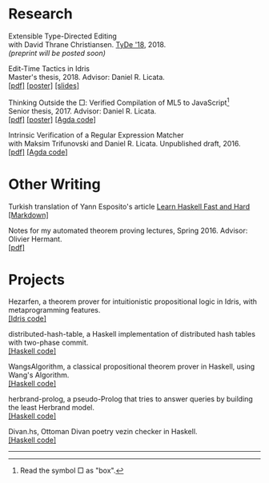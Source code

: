 # Research

Extensible Type-Directed Editing<br>
with David Thrane Christiansen.
[TyDe '18](https://icfp18.sigplan.org/track/tyde-2018), 2018. <br>
*(preprint will be posted soon)*

Edit-Time Tactics in Idris<br>
Master's thesis, 2018. Advisor: Daniel R. Licata. <br>
[[pdf]](/editTimeTacticsDraft.pdf) [[poster]](/editTimeTacticsPoster.pdf) [[slides]](http://github.com/joom/edit-time-tactics/blob/master/defense-slides/slides.key)

Thinking Outside the □: Verified Compilation of ML5 to JavaScript[^1]<br>
Senior thesis, 2017. Advisor: Daniel R. Licata. <br>
[[pdf]](/ml5toJs.pdf) [[poster]](/ml5toJsPoster.pdf) [[Agda code]](http://github.com/joom/thesis-modal)


Intrinsic Verification of a Regular Expression Matcher <br>
with Maksim Trifunovski and Daniel R. Licata.
Unpublished draft, 2016. <br> [[pdf]](/regexp2016.pdf) [[Agda code]](http://github.com/joom/regexp-agda)

# Other Writing

Turkish translation of Yann Esposito's article [Learn Haskell Fast and Hard](http://yannesposito.com/Scratch/en/blog/Haskell-the-Hard-Way/) <br>
[[Markdown]](http://github.com/joom/zor-yoldan-haskell)

Notes for my automated theorem proving lectures, Spring 2016. Advisor: Olivier Hermant.<br>
[[pdf]](/autoThmProving.pdf)

# Projects

Hezarfen, a theorem prover for intuitionistic propositional logic in Idris, with metaprogramming features. <br>
[[Idris code]](https://github.com/joom/hezarfen)

distributed-hash-table, a Haskell implementation of distributed hash tables with two-phase commit.<br>
[[Haskell code]](https://github.com/joom/distributed-hash-table)

WangsAlgorithm, a classical propositional theorem prover in Haskell, using Wang's Algorithm. <br>
[[Haskell code]](https://github.com/joom/WangsAlgorithm)

herbrand-prolog, a pseudo-Prolog that tries to answer queries by building the least Herbrand model. <br>
[[Haskell code]](https://github.com/joom/herbrand-prolog)

Divan.hs, Ottoman Divan poetry vezin checker in Haskell. <br>
[[Haskell code]](https://github.com/joom/Divan.hs)

***

[^1]: Read the symbol □ as "box".
